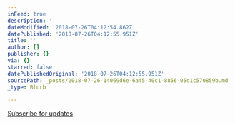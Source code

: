 ```yaml
---
inFeed: true
description: ''
dateModified: '2018-07-26T04:12:54.862Z'
datePublished: '2018-07-26T04:12:55.951Z'
title: ''
author: []
publisher: {}
via: {}
starred: false
datePublishedOriginal: '2018-07-26T04:12:55.951Z'
sourcePath: _posts/2018-07-26-14069d6e-6a45-40c1-8856-05d1c570859b.md
_type: Blurb

---
```

[Subscribe for updates][0]

[0]: http://lists.generation.blue/